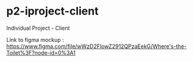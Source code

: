 # p2-iproject-client
Individual Project - Client

Link to figma mockup : 
https://www.figma.com/file/wWzD2FIowZ2912QPzaEekG/Where's-the-Toilet%3F?node-id=0%3A1
